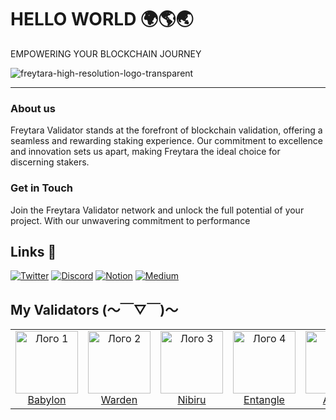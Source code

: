 # HELLO WORLD 🌍🌎🌏

EMPOWERING YOUR BLOCKCHAIN JOURNEY

![freytara-high-resolution-logo-transparent](https://github.com/user-attachments/assets/094f5ddf-3da6-4ccd-bc44-36569173e124)

---

### About us
Freytara Validator stands at the forefront of blockchain validation, offering a seamless and rewarding staking experience. Our commitment to excellence and innovation sets us apart, making Freytara the ideal choice for discerning stakers.
### Get in Touch
Join the Freytara Validator network and unlock the full potential of your project. With our unwavering commitment to performance
## Links 🤙
[![Twitter](https://img.shields.io/static/v1?message=X.com&logo=x&label=&color=000000&logoColor=white&labelColor=&style=for-the-badge)](https://x.com/FreytaraChain)
[![Discord](https://img.shields.io/static/v1?message=Discord&logo=discord&label=&color=7289DA&logoColor=white&labelColor=&style=for-the-badge)](https://discord.com/users/961432371721277521)
[![Notion](https://img.shields.io/static/v1?message=GitBook&logo=gitbook&label=&color=000000&logoColor=white&labelColor=&style=for-the-badge)](https://freytara.notion.site/FREYTARA-144eb9bd289c42d5a4ab71ce4771bf95?pvs=4)
[![Medium](https://img.shields.io/badge/Medium-black?style=for-the-badge&logo=https%3A%2F%2Fimg.icons8.com%2Fios%2F50%2Fmedium-logo.png&logoColor=white)](https://medium.com/@freytara)

## My Validators (～￣▽￣)～
<table>
    <td align="center">
      <img src="https://github.com/user-attachments/assets/7ff8f2e4-ea8b-4c93-a3e5-458bb4079076" alt="Лого 1" width="100"/><br>
      <a href="https://github.com/babylonchain/networks/pull/265">Babylon</a>
    </td>
    <td align="center">
      <img src="https://github.com/user-attachments/assets/357f0e9a-ed2a-462b-8501-ea2716afeceb" alt="Лого 2" width="100"/><br>
      <a href="https://testnet.warden.explorers.guru/validator/wardenvaloper1yrpxehhmt4jqsa3ydwt26auv9htr87hl0qq7qk">Warden</a>
    </td>
    <td align="center">
      <img src="https://github.com/user-attachments/assets/b03362f7-f342-4321-b9fc-bae007621af6" alt="Лого 3" width="100"/><br>
      <a href="https://explorer.nibiru.fi/nibiru-itn-1/staking/nibivaloper1vfz2y9mdkflxf6j0869zjspd7d72jskrr76tfu">Nibiru</a>
    </td>
    <td align="center">
      <img src="https://github.com/user-attachments/assets/c0dac0fd-d82f-4bf8-8dc8-2929773e1fe6" alt="Лого 4" width="100"/><br>
      <a href="https://explorer.nodestake.org/entangle-testnet/staking/ethmvaloper1qtfelmf0rgn6g2fm747knh6na5es5vv0y0dzf2">Entangle</a>
    </td>
    <td align="center">
      <img src="https://github.com/user-attachments/assets/7974c495-96a1-46c4-9b21-8c6323bd9843" alt="Лого 5" width="100"/><br>
      <a href="https://explorer.nodestake.org/artela-testnet/staking/artvaloper1qp8zfmk8aq00eph8u3t9a0mmxhdcpezsmf0kc8">Artela</a>
    </td>
    <td align="center">
      <img src="https://github.com/user-attachments/assets/6088133f-4f53-451a-9310-3541e83430d8" alt="Лого 6" width="100"/><br>
      <a href="https://explorer.validator247.com/zero-gravity-testnet/staking/0gvaloper1lcgtzqfqhhxgglf8khq9ltpferypjlran3kynj">0G</a>
    </td>

</table>
